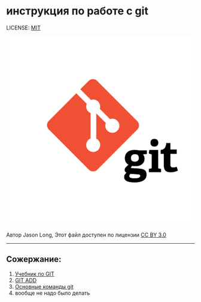 # инструкция по работе с git

LICENSE: [MIT](./license.md)


![](./asset/git-logo.png)

Автор Jason Long, Этот файл доступен по лицензии [CC BY 3.0](https://creativecommons.org/licenses/by/3.0/deed.ru)

---

## Сожержание:

1. [Учебник по GIT](https://githowto.com/ru)
2. [GIT ADD](./add.md)
3. [Основные команды git](./gitcomand.md)
4. вообще не надо было делать
